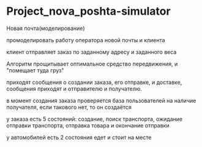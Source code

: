 # Project_nova_poshta-simulator

Новая почта(моделирование)

промоделировать работу оператора новой почты и клиента

клиент отправляет заказ по заданному адресу и заданного веса

Алгоритм прощитывает оптимальное средство передвижения, и "помещает туда груз"

приходят сообщения о создании заказа, его отправке, и доставке, сообщения приходят и отправителю и получателю.

в момент создания заказа проверяется база пользователей на наличие получателя, если такового нет, то он создаётся

у заказа есть 5 состояний: создание, поиск транспорта, ожидание отправки транспорта, отправка товара и окончание отправки

у автомобилей есть 2 состояния едет и стоит на месте